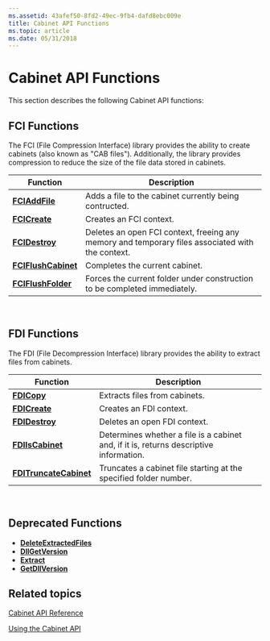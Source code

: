 ```yaml
---
ms.assetid: 43afef50-8fd2-49ec-9fb4-dafd8ebc009e
title: Cabinet API Functions
ms.topic: article
ms.date: 05/31/2018
---
```


# Cabinet API Functions

This section describes the following Cabinet API functions:

## FCI Functions

The FCI (File Compression Interface) library provides the ability to create cabinets (also known as "CAB files"). Additionally, the library provides compression to reduce the size of the file data stored in cabinets.



| Function                                   | Description                                                                                                 |
|--------------------------------------------|-------------------------------------------------------------------------------------------------------------|
| [**FCIAddFile**](/windows/desktop/api/Fci/nf-fci-fciaddfile)           | Adds a file to the cabinet currently being contructed.<br/>                                           |
| [**FCICreate**](/windows/desktop/api/Fci/nf-fci-fcicreate)             | Creates an FCI context.<br/>                                                                          |
| [**FCIDestroy**](/windows/desktop/api/Fci/nf-fci-fcidestroy)           | Deletes an open FCI context, freeing any memory and temporary files associated with the context.<br/> |
| [**FCIFlushCabinet**](/windows/desktop/api/Fci/nf-fci-fciflushcabinet) | Completes the current cabinet.<br/>                                                                   |
| [**FCIFlushFolder**](/windows/desktop/api/Fci/nf-fci-fciflushfolder)   | Forces the current folder under construction to be completed immediately.<br/>                        |



 

## FDI Functions

The FDI (File Decompression Interface) library provides the ability to extract files from cabinets.



| Function                                         | Description                                                                                       |
|--------------------------------------------------|---------------------------------------------------------------------------------------------------|
| [**FDICopy**](/windows/desktop/api/Fdi/nf-fdi-fdicopy)                       | Extracts files from cabinets.<br/>                                                          |
| [**FDICreate**](/windows/desktop/api/Fdi/nf-fdi-fdicreate)                   | Creates an FDI context.<br/>                                                                |
| [**FDIDestroy**](/windows/desktop/api/Fdi/nf-fdi-fdidestroy)                 | Deletes an open FDI context.<br/>                                                           |
| [**FDIIsCabinet**](/windows/desktop/api/Fdi/nf-fdi-fdiiscabinet)             | Determines whether a file is a cabinet and, if it is, returns descriptive information.<br/> |
| [**FDITruncateCabinet**](/windows/desktop/api/Fdi/nf-fdi-fditruncatecabinet) | Truncates a cabinet file starting at the specified folder number.<br/>                      |



 

## Deprecated Functions

-   [**DeleteExtractedFiles**](deleteextractedfiles.md)
-   [**DllGetVersion**](dllgetversion.md)
-   [**Extract**](extract.md)
-   [**GetDllVersion**](getdllversion.md)

## Related topics

<dl> <dt>

[Cabinet API Reference](cabinet-api-reference.md)
</dt> <dt>

[Using the Cabinet API](using-the-cabinet-api.md)
</dt> </dl>

 

 




